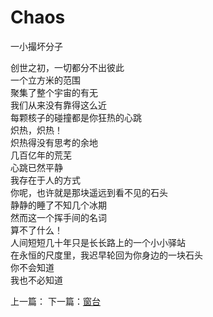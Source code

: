 # Chaos
一小撮坏分子

创世之初，一切都分不出彼此\
一个立方米的范围\
聚集了整个宇宙的有无\
我们从来没有靠得这么近\
每颗核子的碰撞都是你狂热的心跳\
炽热，炽热！\
炽热得没有思考的余地\
几百亿年的荒芜\
心跳已然平静\
我存在于人的方式\
你呢，也许就是那块遥远到看不见的石头\
静静的睡了不知几个冰期\
然而这一个挥手间的名词\
算不了什么！\
人间短短几十年只是长长路上的一个小小驿站\
在永恒的尺度里，我迟早轮回为你身边的一块石头\
你不会知道\
我也不必知道



上一篇：[](43f8b6496a834453b2f863c74343920f.md)  下一篇：[窗台](aa567c847f6d4b3d87e24e2e11ebbd72.md)
